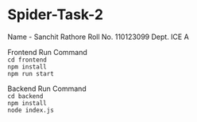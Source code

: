 ﻿# Spider-Task-2
Name - Sanchit Rathore
Roll No. 110123099 
Dept. ICE A

Frontend Run Command           
`cd frontend`              
`npm install`                
`npm run start`                  

Backend Run Command           
`cd backend`              
`npm install`                
`node index.js`







